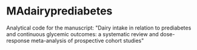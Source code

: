 # MAdairyprediabetes
Analytical code for the manuscript: "Dairy intake in relation to prediabetes and continuous glycemic outcomes: a systematic review and dose-response meta-analysis of prospective cohort studies"
